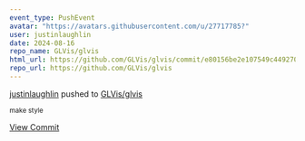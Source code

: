 ```yaml
---
event_type: PushEvent
avatar: "https://avatars.githubusercontent.com/u/27717785?"
user: justinlaughlin
date: 2024-08-16
repo_name: GLVis/glvis
html_url: https://github.com/GLVis/glvis/commit/e80156be2e107549c4492705916d7a95d279cf1c
repo_url: https://github.com/GLVis/glvis
---
```


<a href='https://github.com/justinlaughlin' target='_blank'>justinlaughlin</a> pushed to <a href='https://github.com/GLVis/glvis' target='_blank'>GLVis/glvis</a>

<small>make style</small>

<a href='https://github.com/GLVis/glvis/commit/e80156be2e107549c4492705916d7a95d279cf1c' target='_blank'>View Commit</a>